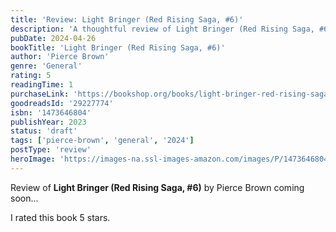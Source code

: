```yaml
---
title: 'Review: Light Bringer (Red Rising Saga, #6)'
description: 'A thoughtful review of Light Bringer (Red Rising Saga, #6) by Pierce Brown'
pubDate: 2024-04-26
bookTitle: 'Light Bringer (Red Rising Saga, #6)'
author: 'Pierce Brown'
genre: 'General'
rating: 5
readingTime: 1
purchaseLink: 'https://bookshop.org/books/light-bringer-red-rising-saga-6/9781473646803'
goodreadsId: '29227774'
isbn: '1473646804'
publishYear: 2023
status: 'draft'
tags: ['pierce-brown', 'general', '2024']
postType: 'review'
heroImage: 'https://images-na.ssl-images-amazon.com/images/P/1473646804.01.L.jpg'
---
```


Review of **Light Bringer (Red Rising Saga, #6)** by Pierce Brown coming soon...

I rated this book 5 stars.